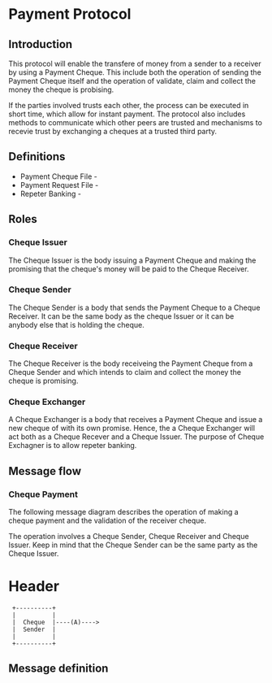 # Payment Protocol

## Introduction
This protocol will enable the transfere of money from a sender to a receiver by using a Payment Cheque. This include both the operation of sending the Payment Cheque itself and the operation of validate, claim and collect the money the cheque is probising.

If the parties involved trusts each other, the process can be executed in short time, which allow for instant payment. The protocol also includes methods to communicate which other peers are trusted and mechanisms to recevie trust by exchanging a cheques at a trusted third party.

## Definitions
- Payment Cheque File -
- Payment Request File -
- Repeter Banking -

## Roles
### Cheque Issuer
The Cheque Issuer is the body issuing a Payment Cheque and making the promising that the cheque's money will be paid to the Cheque Receiver.

### Cheque Sender
The Cheque Sender is a body that sends the Payment Cheque to a Cheque Receiver. It can be the same body as the cheque Issuer or it can be anybody else that is holding the cheque.

### Cheque Receiver
The Cheque Receiver is the body receiveing the Payment Cheque from a Cheque Sender and which intends to claim and collect the money the cheque is promising.

### Cheque Exchanger
A Cheque Exchanger is a body that receives a Payment Cheque and issue a new cheque of with its own promise. Hence, the a Cheque Exchanger will act both as a Cheque Recever and a Cheque Issuer. The purpose of Cheque Exchagner is to allow repeter banking.

## Message flow

### Cheque Payment
The following message diagram describes the operation of making a cheque payment and the validation of the receiver cheque.

The operation involves a Cheque Sender, Cheque Receiver and Cheque Issuer. Keep in mind that the Cheque Sender can be the same party as the Cheque Issuer.

# Header


```
 +----------+
 |          |
 |  Cheque  |----(A)---->
 |  Sender  |
 |          |
 +----------+
```

## Message definition

